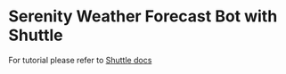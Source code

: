 # Serenity Weather Forecast Bot with Shuttle

For tutorial please refer to [Shuttle docs](https://docs.shuttle.rs/templates/tutorials/discord-weather-forecast)